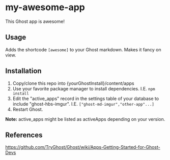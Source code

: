 # my-awesome-app
This Ghost app is awesome!

## Usage
Adds the shortcode `[awesome]` to your Ghost markdown. Makes it fancy on view.

## Installation

1. Copy/clone this repo into {yourGhostInstall}/content/apps
2. Use your favorite package manager to install dependencies. I.E. `npm install`
3. Edit the "active_apps" record in the settings table of your database to
include "ghost-hbs-imgur". I.E. `["ghost-md-imgur","other-app"...]`
4. Restart Ghost.

**Note:** active_apps might be listed as activeApps depending on your version.

## References
https://github.com/TryGhost/Ghost/wiki/Apps-Getting-Started-for-Ghost-Devs
